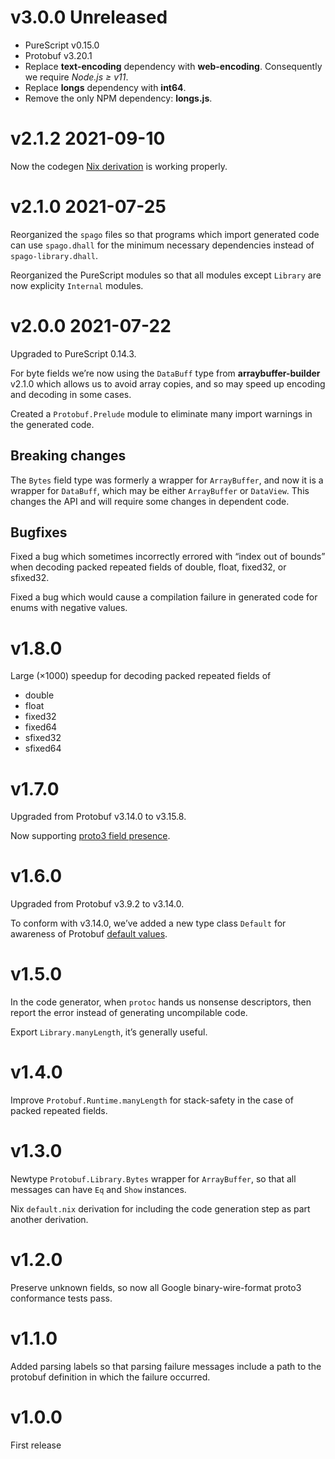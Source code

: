 # v3.0.0 Unreleased

- PureScript v0.15.0
- Protobuf v3.20.1
- Replace __text-encoding__ dependency with __web-encoding__. Consequently we require *Node.js ≥ v11*.
- Replace __longs__ dependency with __int64__.
- Remove the only NPM dependency: __longs.js__.

# v2.1.2 2021-09-10

Now the codegen
[Nix derivation](https://github.com/xc-jp/purescript-protobuf#nix-derivation)
is working properly.

# v2.1.0 2021-07-25

Reorganized the `spago` files so that programs which import generated code
can use `spago.dhall` for the minimum necessary dependencies instead
of `spago-library.dhall`.

Reorganized the PureScript modules so that all modules except `Library`
are now explicity `Internal` modules.

# v2.0.0 2021-07-22

Upgraded to PureScript 0.14.3.

For byte fields we’re now using the `DataBuff` type
from __arraybuffer-builder__ v2.1.0 which allows us to avoid array copies,
and so may speed up encoding and decoding in some cases.

Created a `Protobuf.Prelude` module to eliminate many import warnings
in the generated code.

## Breaking changes

The `Bytes` field type was formerly a wrapper for `ArrayBuffer`, and now
it is a wrapper for `DataBuff`, which may be either `ArrayBuffer` or `DataView`.
This changes the API and will require some changes in dependent code.

## Bugfixes

Fixed a bug which sometimes incorrectly errored with “index out of bounds” when
decoding packed repeated fields of double, float, fixed32, or sfixed32.

Fixed a bug which would cause a compilation failure in generated code for
enums with negative values.

# v1.8.0

Large (×1000) speedup for decoding packed repeated fields of

* double
* float
* fixed32
* fixed64
* sfixed32
* sfixed64

# v1.7.0

Upgraded from Protobuf v3.14.0 to v3.15.8.

Now supporting [proto3 field presence](https://github.com/protocolbuffers/protobuf/blob/master/docs/field_presence.md).

# v1.6.0

Upgraded from Protobuf v3.9.2 to v3.14.0.

To conform with v3.14.0, we’ve added a new type class `Default` for
awareness of Protobuf
[default values](https://developers.google.com/protocol-buffers/docs/proto3#default).

# v1.5.0

In the code generator, when `protoc` hands us nonsense descriptors, then
report the error instead of generating uncompilable code.

Export `Library.manyLength`, it’s generally useful.

# v1.4.0

Improve `Protobuf.Runtime.manyLength` for stack-safety in the case of
packed repeated fields.

# v1.3.0

Newtype `Protobuf.Library.Bytes` wrapper for `ArrayBuffer`, so that all
messages can have `Eq` and `Show` instances.

Nix `default.nix` derivation for including the code generation step as
part another derivation.

# v1.2.0

Preserve unknown fields, so now all Google binary-wire-format proto3
conformance tests pass.

# v1.1.0

Added parsing labels so that parsing failure messages include a path
to the protobuf definition in which the failure occurred.

# v1.0.0

First release

